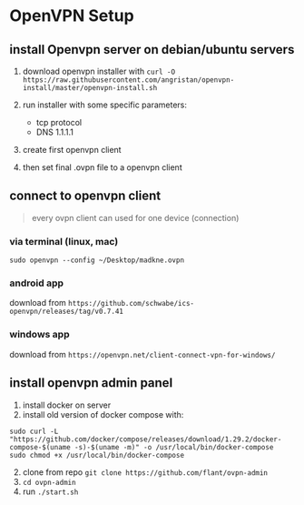 # OpenVPN Setup

## install Openvpn server on debian/ubuntu servers

1. download openvpn installer with `curl -O https://raw.githubusercontent.com/angristan/openvpn-install/master/openvpn-install.sh`
2. run installer with some specific parameters:
    - tcp protocol
    - DNS 1.1.1.1

3. create first openvpn client
4. then set final .ovpn file to a openvpn client


## connect to openvpn client

> every ovpn client can used for one device (connection)

### via terminal (linux, mac)
```
sudo openvpn --config ~/Desktop/madkne.ovpn
```
### android app

download from `https://github.com/schwabe/ics-openvpn/releases/tag/v0.7.41`

### windows app

download from `https://openvpn.net/client-connect-vpn-for-windows/`


## install openvpn admin panel

1. install docker on server
2. install old version of docker compose with:
```
sudo curl -L "https://github.com/docker/compose/releases/download/1.29.2/docker-compose-$(uname -s)-$(uname -m)" -o /usr/local/bin/docker-compose
sudo chmod +x /usr/local/bin/docker-compose

```
2. clone from repo `git clone https://github.com/flant/ovpn-admin`
3. `cd ovpn-admin`
4. run `./start.sh`